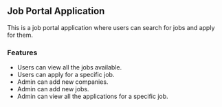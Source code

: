 ## Job Portal Application

This is a job portal application where users can search for jobs and apply for them.

### Features

- Users can view all the jobs available.
- Users can apply for a specific job.
- Admin can add new companies.
- Admin can add new jobs.
- Admin can view all the applications for a specific job.